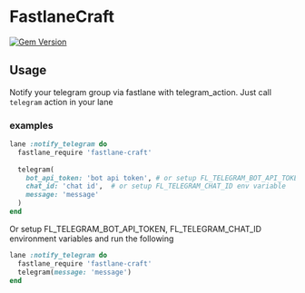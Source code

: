 # FastlaneCraft

[![Gem Version](https://badge.fury.io/rb/fastlane-craft.svg)](https://badge.fury.io/rb/fastlane-craft)

## Usage

Notify your telegram group via fastlane with telegram_action.
Just call `telegram` action in your lane

### examples
```ruby
lane :notify_telegram do
  fastlane_require 'fastlane-craft'
 
  telegram(
    bot_api_token: 'bot api token', # or setup FL_TELEGRAM_BOT_API_TOKEN env variable
    chat_id: 'chat id',  # or setup FL_TELEGRAM_CHAT_ID env variable
    message: 'message' 
  ) 
end
```

 Or setup FL_TELEGRAM_BOT_API_TOKEN, FL_TELEGRAM_CHAT_ID  environment variables and run the following

```ruby
lane :notify_telegram do
  fastlane_require 'fastlane-craft'
  telegram(message: 'message') 
end

```
